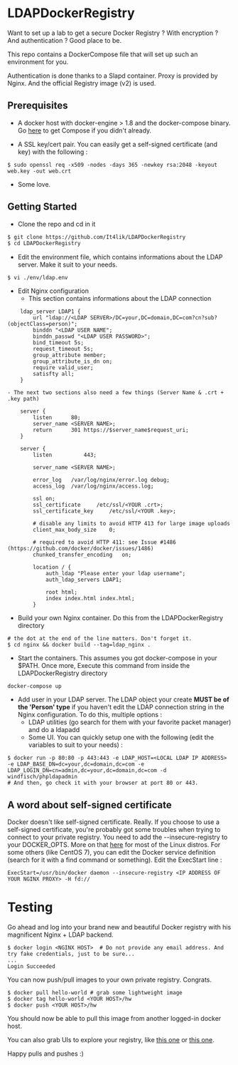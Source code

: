# LDAPDockerRegistry

Want to set up a lab to get a secure Docker Registry ? With encryption ? And authentication ? Good place to be.

This repo contains a DockerCompose file that will set up such an environment for you. 

Authentication is done thanks to a Slapd container. <return>
Proxy is provided by Nginx. <return>
And the official Registry image (v2) is used.

## Prerequisites

- A docker host with docker-engine > 1.8 and the docker-compose binary.
Go [here](https://docs.docker.com/compose/install/) to get Compose if you didn't already.

- A SSL key/cert pair. You can easily get a self-signed certificate (and key) with the following : 
```
$ sudo openssl req -x509 -nodes -days 365 -newkey rsa:2048 -keyout web.key -out web.crt
```

- Some love.

## Getting Started

- Clone the repo and cd in it
``` bash
$ git clone https://github.com/It4lik/LDAPDockerRegistry
$ cd LDAPDockerRegistry
```

- Edit the environment file, which contains informations about the LDAP server. Make it suit to your needs.
```
$ vi ./env/ldap.env
```

- Edit Nginx configuration
	- This section contains informations about the LDAP connection
```
	ldap_server LDAP1 {
		url "ldap://<LDAP SERVER>/DC=your,DC=domain,DC=com?cn?sub?(objectClass=person)";
		binddn "<LDAP USER NAME";
		binddn_passwd "<LDAP USER PASSWORD>";
		bind_timeout 5s;
		request_timeout 5s;
		group_attribute member;
		group_attribute_is_dn on;
		require valid_user;
		satisfty all;
	}
```

	- The next two sections also need a few things (Server Name & .crt + .key path)

```
	server {
		listen 		80;
		server_name	<SERVER NAME>;
		return		301 https://$server_name$request_uri;
	}

	server {
		listen          443;

		server_name	<SERVER NAME>;

		error_log	/var/log/nginx/error.log debug;
		access_log	/var/log/nginx/access.log;

		ssl on;
		ssl_certificate 	/etc/ssl/<YOUR .crt>;
		ssl_certificate_key 	/etc/ssl/<YOUR .key>;

		# disable any limits to avoid HTTP 413 for large image uploads
		client_max_body_size	0;
	
		# required to avoid HTTP 411: see Issue #1486 (https://github.com/docker/docker/issues/1486)
		chunked_transfer_encoding 	on;

		location / {
			auth_ldap "Please enter your ldap username";
			auth_ldap_servers LDAP1;

			root html;
			index index.html index.html;
		}

```

- Build your own Nginx container. Do this from the LDAPDockerRegistry directory
```
# the dot at the end of the line matters. Don't forget it.
$ cd nginx && docker build --tag=ldap_nginx .
```

- Start the containers. This assumes you got docker-compose in your $PATH. Once more, Execute this command from inside the LDAPDockerRegistry directory
```
docker-compose up
```

- Add user in your LDAP server. The LDAP object your create **MUST be of the 'Person' type** if you haven't edit the LDAP connection string in the Nginx configuration.
To do this, multiple options : 
	- LDAP utilities (go search for them with your favorite packet manager) and do a ldapadd
	- Some UI. You can quickly setup one with the following (edit the variables to suit to your needs) : 
```
$ docker run -p 80:80 -p 443:443 -e LDAP_HOST=<LOCAL LDAP IP ADDRESS> -e LDAP_BASE_DN=dc=your,dc=domain,dc=com -e LDAP_LOGIN_DN=cn=admin,dc=your,dc=domain,dc=com -d windfisch/phpldapadmin
# And then, go check it with your browser at port 80 or 443.
```

## A word about self-signed certificate 
Docker doesn't like self-signed certificate. Really. <return> If you choose to use a self-signed certificate, you're probably got some troubles when trying to connect to your private registry. You need to add the --insecure-registry to your DOCKER_OPTS. More on that [here](https://docs.docker.com/registry/insecure/) for most of the Linux distros. <return> For some others (like CentOS 7), you can edit the Docker service definition (search for it with a find command or something). Edit the ExecStart line : 
```
ExecStart=/usr/bin/docker daemon --insecure-registry <IP ADDRESS OF YOUR NGINX PROXY> -H fd://
```

# Testing
Go ahead and log into your brand new and beautiful Docker registry with his magnificent Nginx + LDAP backend. 
```
$ docker login <NGINX HOST>  # Do not provide any email address. And try fake credentials, just to be sure...
...
Login Succeeded
```

You can now push/pull images to your own private registry. Congrats. 
```
$ docker pull hello-world # grab some lightweight image
$ docker tag hello-world <YOUR HOST>/hw 
$ docker push <YOUR HOST>/hw
```
You should now be able to pull this image from another logged-in docker host. 

You can also grab UIs to explore your registry, like [this one](https://hub.docker.com/r/atcol/docker-registry-ui/) or [this one](https://hub.docker.com/r/hyper/docker-registry-web/). 

Happy pulls and pushes :)